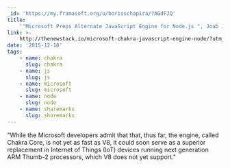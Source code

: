 ```yaml
---
_id: 'https://my.framasoft.org/u/borisschapira/?AGdFJQ'
title:
    '"Microsoft Preps Alternate JavaScript Engine for Node.js ", Joab Jackson'
link: >-
    http://thenewstack.io/microsoft-chakra-javascript-engine-node/?utm_source=nodeweekly&utm_medium=email
date: '2015-12-18'
tags:
    - name: chakra
      slug: chakra
    - name: js
      slug: js
    - name: microsoft
      slug: microsoft
    - name: node
      slug: node
    - name: sharemarks
      slug: sharemarks
---
```


<div class="markdown"><p>&quot;While the Microsoft developers admit that that, thus far, the engine, called Chakra Core, is not yet as fast as V8, it could soon serve as a superior replacement in Internet of Things (IoT) devices running next generation ARM Thumb-2 processors, which V8 does not yet support.&quot;
</p></div>
